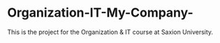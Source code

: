 # Organization-IT-My-Company-
This is the project for the Organization &amp; IT course at Saxion University. 
